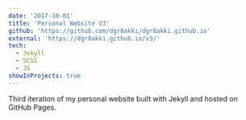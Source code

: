 ```yaml
---
date: '2017-10-01'
title: 'Personal Website V3'
github: 'https://github.com/dgr8akki/dgr8akki.github.io'
external: 'https://dgr8akki.github.io/v3/'
tech:
  - Jekyll
  - SCSS
  - JS
showInProjects: true
---
```


Third iteration of my personal website built with Jekyll and hosted on GitHub Pages.

